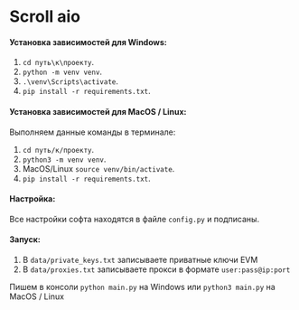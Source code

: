 # Scroll aio

#### Установка зависимостей для Windows:

1. `cd путь\к\проекту`.
2. `python -m venv venv`.
3. `.\venv\Scripts\activate`.
4. `pip install -r requirements.txt`.

#### Установка зависимостей для MacOS / Linux:

Выполняем данные команды в терминале:

1. `cd путь/к/проекту`.
2. `python3 -m venv venv`.
3. MacOS/Linux `source venv/bin/activate`.
4. `pip install -r requirements.txt`.

#### Настройка:

Все настройки софта находятся в файле `config.py` и подписаны.


#### Запуск:

1. В `data/private_keys.txt` записываете приватные ключи EVM
2. В `data/proxies.txt` записываете прокси в формате `user:pass@ip:port`

Пишем в консоли `python main.py` на Windows или `python3 main.py` на MacOS / Linux
